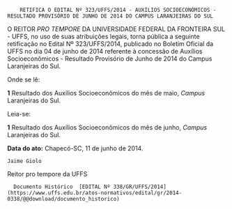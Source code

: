         RETIFICA O EDITAL Nº 323/UFFS/2014 - AUXÍLIOS SOCIOECONÔMICOS - RESULTADO PROVISÓRIO DE JUNHO DE 2014 DO CAMPUS LARANJEIRAS DO SUL  

O REITOR *PRO TEMPORE* DA UNIVERSIDADE FEDERAL DA FRONTEIRA SUL - UFFS, no uso de suas atribuições legais, torna pública a seguinte retificação no Edital Nº 323/UFFS/2014, publicado no Boletim Oficial da UFFS no dia 04 de junho de 2014 referente à concessão de Auxílios Socioeconômicos - Resultado Provisório de Junho de 2014 do Campus Laranjeiras do Sul.

 Onde se lê:

 **1** Resultado dos Auxílios Socioeconômicos do mês de maio, *Campus* Laranjeiras do Sul.

 Leia-se:

 **1** Resultado dos Auxílios Socioeconômicos do mês de junho, *Campus* Laranjeiras do Sul.

  

   **Data do ato:** Chapecó-SC, 11 de junho de 2014.   
 

    Jaime Giolo   
 Reitor pro tempore da UFFS 

      Documento Histórico  [EDITAL Nº 338/GR/UFFS/2014](https://www.uffs.edu.br/atos-normativos/edital/gr/2014-0338/@@download/documento_historico)     
      